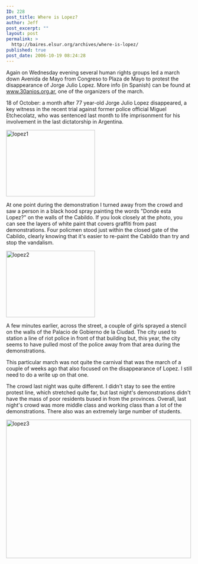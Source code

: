 ```yaml
---
ID: 228
post_title: Where is Lopez?
author: Jeff
post_excerpt: ""
layout: post
permalink: >
  http://baires.elsur.org/archives/where-is-lopez/
published: true
post_date: 2006-10-19 08:24:28
---
```

Again on Wednesday evening several human rights groups led a march down Avenida de Mayo from Congreso to Plaza de Mayo to protest the disappearance of Jorge Julio Lopez. More info (in Spanish) can be found at  <a href="http://www.30anios.org.ar/">www.30anios.org.ar</a>, one of the organizers of the march. 

18 of October: a month after 77 year-old Jorge Julio Lopez disappeared, a key witness in the recent trial against  former police official Miguel Etchecolatz, who was sentenced last month to life imprisonment for his involvement in the last dictatorship in Argentina.  

 <a data-flickr-embed="true"  href="https://www.flickr.com/photos/jeffbarry/25517410430/in/dateposted-family/" title="lopez1"><img src="https://farm2.staticflickr.com/1552/25517410430_7f3be3626c_o.jpg" width="240" height="180" alt="lopez1"></a>

At one point during the demonstration I turned away from the crowd and saw a person in a black hood spray painting the words "Donde esta Lopez?" on the walls of the Cabildo. If you look closely at the photo, you can see the layers of white paint that covers graffiti from past demonstrations. Four policmen stood just within the closed gate of the Cabildo, clearly knowing that it's easier to re-paint the Cabildo than try and stop the vandalism.

<a data-flickr-embed="true"  href="https://www.flickr.com/photos/jeffbarry/25697134852/in/dateposted-family/" title="lopez2"><img src="https://farm2.staticflickr.com/1602/25697134852_3773747975_o.jpg" width="240" height="180" alt="lopez2"></a>

 A few minutes earlier, across the street, a couple of girls sprayed a stencil on the walls of the Palacio de Gobierno de la Ciudad. The city used to station a line of riot police in front of that building but, this year, the city seems to have pulled most of the police away from that area during the demonstrations.  

This particular march was not quite the carnival that was the march of a couple of weeks ago that also focused on the disappearance of Lopez. I still need to do a write up on that one.

The crowd last night was quite different. I didn't stay to see  the entire protest line, which stretched quite far, but last night's demonstrations didn't have the mass of poor residents bused in from the provinces.  Overall, last night's crowd was more middle class and working class than a lot of the demonstrations. There also was an extremely large number of students. 

 
<a data-flickr-embed="true"  href="https://www.flickr.com/photos/jeffbarry/25517410390/in/dateposted-family/" title="lopez3"><img src="https://farm2.staticflickr.com/1447/25517410390_f900f09667_o.jpg" width="500" height="375" alt="lopez3"></a>